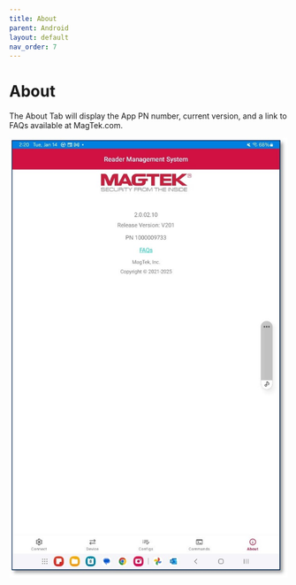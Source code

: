 ```yaml
---
title: About
parent: Android
layout: default
nav_order: 7
---
```


# About

The About Tab will display the App PN number, current version, and a link to FAQs available at MagTek.com.  

![](./images/Android7.jpg)